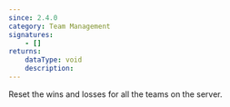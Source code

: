 ```yaml
---
since: 2.4.0
category: Team Management
signatures:
    - []
returns:
    dataType: void
    description:
---
```


Reset the wins and losses for all the teams on the server.
